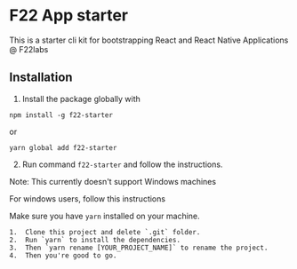 # F22 App starter

This is a starter cli kit for bootstrapping React and React Native Applications @ F22labs

## Installation

1. Install the package globally with
```
npm install -g f22-starter
```

or 

```
yarn global add f22-starter
```
2. Run command `f22-starter` and follow the instructions.


Note: This currently doesn't support Windows machines

For windows users, follow this instructions

Make sure you have `yarn` installed on your machine.
```
1.  Clone this project and delete `.git` folder.
2.  Run `yarn` to install the dependencies.
3.  Then `yarn rename [YOUR_PROJECT_NAME]` to rename the project.
4.  Then you're good to go.
```




